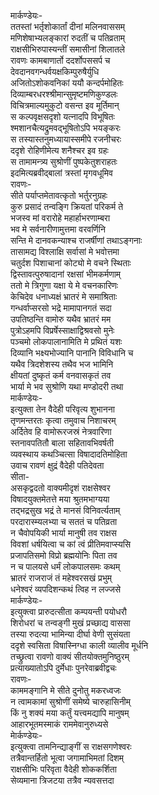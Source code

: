 मार्कण्डेयः-  
ततस्तां भर्तृशोकार्तां दीनां मलिनवाससम्  
मणिशेषाभ्यलङ्कारां रुदतीं च पतिव्रताम्  
राक्षसीभिरुपास्यन्तीं समासीनां शिलातले  
रावणः कामबाणार्तो ददर्शोपससर्प च  
देवदानवगन्धर्वयक्षकिम्पुरुषैर्युधि  
अजितोऽशोकवनिकां ययौ कन्दर्पमोहितः  
दिव्याम्बरधरश्श्रीमान्सुमृष्टमणिकुण्डलः  
विचित्रमाल्यमुकुटो वसन्त इव मूर्तिमान्  
स कल्पवृक्षसदृशो यत्नादपि विभूषितः  
श्मशानचैत्यद्रुमवद्भूषितोऽपि भयङ्करः  
स तस्यास्तनुमध्यायास्समीपे रजनीचरः  
ददृशे रोहिणीमेत्य शनैश्चर इव ग्रहः  
स तामामन्त्र्य सुश्रोणीं पुष्पकेतुशराहतः  
इदमित्यब्रवीद्बालां त्रस्तां मृगवधूमिव  
रावणः-  
सीते पर्याप्तमेतावत्कृतो भर्तुरनुग्रहः  
कुरु प्रसादं तन्वङ्गि क्रियतां परिकर्म ते  
भजस्व मां वरारोहे महार्हाभरणाम्बरा  
भव मे सर्वनारीणामुत्तमा वरवर्णिनि  
सन्ति मे दानवकन्याश्च राजर्षीणां तथाऽङ्गनाः  
तासामद्य विश्लाक्षि सर्वासां मे भवोत्तमा  
चतुर्दश पिशाचानां कोट्यो मे वचने स्थिताः  
द्विस्तावत्पुरुषादानां रक्षसां भीमकर्मणाम्  
ततो मे त्रिगुणा यक्षा ये मे वचनकारिणः  
केचिदेव धनाध्यक्षं भ्रातरं मे समाश्रिताः  
गन्धर्वाप्सरसो भद्रे मामापानगतं सदा  
उपतिष्ठन्ति वामोरु यथैव भ्रातरं मम  
पुत्रोऽहमपि विप्रर्षेस्साक्षाद्विश्रवसो मुनेः  
पञ्चमो लोकपालानामिति मे प्रथितं यशः  
दिव्यानि भक्ष्यभोज्यानि पानानि विविधानि च  
यथैव त्रिदशेशस्य तथैव भज भामिनि  
क्षीयतां दुष्कृतं कर्म वनवासकृतं तव  
भार्या मे भव सुश्रोणि यथा मण्डोदरी तथा  
मार्कण्डेयः-  
इत्युक्ता तेन वैदेही परिवृत्य शुभानना  
तृणमन्तरतः कृत्वा तमुवाच निशाचरम्  
अर्दितेव हि वामोरूरजस्रं नेत्रवारिणा  
स्तनावपतितौ बाला सहितावभिवर्षती  
व्यवस्थाय कथञ्चित्सा विषादादतिमोहिता  
उवाच रावणं क्षुद्रं वैदेही पतिदेवता  
सीता-  
असकृद्वदतो वाक्यमीदृशं राक्षसेश्वर  
विषादयुक्तमेतत्ते मया श्रुतमभाग्यया  
तद्भद्रसुख भद्रं ते मानसं विनिवर्त्यताम्  
परदारास्म्यलभ्या च सततं च पतिव्रता  
न चैवोपयिकी भार्या मानुषी तव राक्षस  
विवशां धर्षयित्वा च कां त्वं प्रीतिमवाप्स्यसि  
प्रजापतिसमो विप्रो ब्रह्मयोनिः पिता तव  
न च पालयसे धर्मं लोकपालसमः कथम्  
भ्रातरं राजराजं तं महेश्वरसखं प्रभुम्  
धनेश्वरं व्यपदिशन्कथं त्विह न लज्जसे  
मार्कण्डेयः-  
इत्युक्त्वा प्रारुदत्सीता कम्पयन्ती पयोधरौ  
शिरोधरां च तन्वङ्गी मुखं प्रच्छाद्य वाससा  
तस्या रुदत्या भामिन्या दीर्घा वेणी सुसंयता  
ददृशे स्वसिता विषास्निग्धा काली व्यालीव मूर्धनि  
तच्छ्रुत्वा रावणो वाक्यं सीतयोक्तमुनिष्ठुरम्  
प्रत्याख्यातोऽपि दुर्मेधाः पुनरेवाब्रवीद्वचः  
रावणः-  
काममङ्गानि मे सीते दुनोतु मकरध्वजः  
न त्वामकामां सुश्रोणीं समेष्ये चारुहासिनीम्  
किं नु शक्यं मया कर्तुं यत्त्वमद्यापि मानुषम्  
आहारभूतमस्माकं राममेवानुरुध्यसे  
माेर्कण्डेयः-  
इत्युक्त्वा तामनिन्द्याङ्गीं स राक्षसगणेश्वरः  
तत्रैवान्तर्हितो भूत्वा जगामाभिमतां दिशम्  
राक्षसीभिः परिवृता वैदेही शोककर्शिता  
सेव्यमाना त्रिजटया तत्रैव न्यवसत्तदा  
